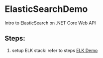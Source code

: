 # ElasticSearchDemo

Intro to ElasticSearch on .NET Core Web API

## Steps:
1. setup ELK stack: refer to steps [ELK Demo](https://github.com/khattab88/ELKDemo#readme)
